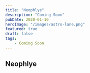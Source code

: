 ```yaml
---
title: "Neophlye"
description: "Coming Soon"
pubDate: 2020-01-10
heroImage: "/images/astro-lane.png"
featured: true
draft: false
tags:
    - Coming Soon
---
```


## Neophlye
